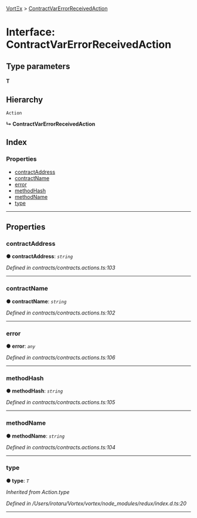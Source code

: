 [VortΞx](../README.md) > [ContractVarErrorReceivedAction](../interfaces/contractvarerrorreceivedaction.md)

# Interface: ContractVarErrorReceivedAction

## Type parameters
#### T 
## Hierarchy

 `Action`

**↳ ContractVarErrorReceivedAction**

## Index

### Properties

* [contractAddress](contractvarerrorreceivedaction.md#contractaddress)
* [contractName](contractvarerrorreceivedaction.md#contractname)
* [error](contractvarerrorreceivedaction.md#error)
* [methodHash](contractvarerrorreceivedaction.md#methodhash)
* [methodName](contractvarerrorreceivedaction.md#methodname)
* [type](contractvarerrorreceivedaction.md#type)

---

## Properties

<a id="contractaddress"></a>

###  contractAddress

**● contractAddress**: *`string`*

*Defined in contracts/contracts.actions.ts:103*

___
<a id="contractname"></a>

###  contractName

**● contractName**: *`string`*

*Defined in contracts/contracts.actions.ts:102*

___
<a id="error"></a>

###  error

**● error**: *`any`*

*Defined in contracts/contracts.actions.ts:106*

___
<a id="methodhash"></a>

###  methodHash

**● methodHash**: *`string`*

*Defined in contracts/contracts.actions.ts:105*

___
<a id="methodname"></a>

###  methodName

**● methodName**: *`string`*

*Defined in contracts/contracts.actions.ts:104*

___
<a id="type"></a>

###  type

**● type**: *`T`*

*Inherited from Action.type*

*Defined in /Users/irotaru/Vortex/vortex/node_modules/redux/index.d.ts:20*

___

